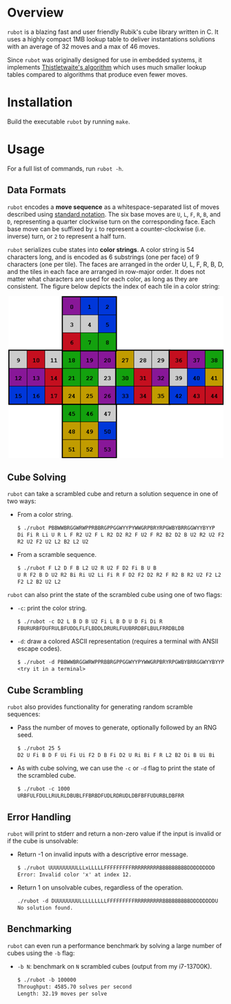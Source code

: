 # Overview

`rubot` is a blazing fast and user friendly Rubik's cube library written in C. It uses a highly compact 1MB lookup table to deliver instantations solutions with an average of 32 moves and a max of 46 moves.

Since `rubot` was originally designed for use in embedded systems, it implements [Thistletwaite's algorithm](https://en.wikipedia.org/wiki/Optimal_solutions_for_Rubik%27s_Cube#Thistlethwaite's_algorithm) which uses much smaller lookup tables compared to algorithms that produce even fewer moves.

# Installation

Build the executable `rubot` by running `make`.

# Usage

For a full list of commands, run `rubot -h`.

## Data Formats

`rubot` encodes a **move sequence** as a whitespace-separated list of moves described using [standard notation](https://ruwix.com/the-rubiks-cube/notation/). The six base moves are `U`, `L`, `F`, `R`, `B`, and `D`, representing a quarter clockwise turn on the corresponding face. Each base move can be suffixed by `i` to represent a counter-clockwise (i.e. inverse) turn, or `2` to represent a half turn.

`rubot` serializes cube states into **color strings**. A color string is 54 characters long, and is encoded as 6 substrings (one per face) of 9 characters (one per tile). The faces are arranged in the order U, L, F, R, B, D, and the tiles in each face are arranged in row-major order. It does not matter what characters are used for each color, as long as they are consistent. The figure below depicts the index of each tile in a color string:

<p align="center"><img alt="cube string encoding" src="cube-string.png" width="500"></p>

## Cube Solving

`rubot` can take a scrambled cube and return a solution sequence in one of two ways:

- From a color string.
    
    ```
    $ ./rubot PBBWWBRGGWRWPPRBBRGPPGGWYYPYWWGRPBRYRPGWBYBRRGGWYYBYYP
    Di Fi R Li U R L F R2 U2 F L R2 D2 R2 F U2 F R2 B2 D2 B U2 R2 U2 F2 R2 U2 F2 U2 L2 B2 L2 U2
    ```

- From a scramble sequence.
    
    ```
    $ ./rubot F L2 D F B L2 U2 R U2 F D2 Fi B U B
    U R F2 B D U2 R2 Bi Ri U2 Li Fi R F D2 F2 D2 R2 F R2 B R2 U2 F2 L2 F2 L2 B2 U2 L2
    ```

`rubot` can also print the state of the scrambled cube using one of two flags:

- `-c`: print the color string.
    
    ```
    $ ./rubot -c D2 L B D B U2 Fi L B D U D Fi Di R
    FBURURBFDUFRULBFUDDLFLFLBDDLDRURLFUUBRRDBFLBULFRRDBLDB
    ```

- `-d`: draw a colored ASCII representation (requires a terminal with ANSII escape codes).
    
    ```
    $ ./rubot -d PBBWWBRGGWRWPPRBBRGPPGGWYYPYWWGRPBRYRPGWBYBRRGGWYYBYYP
    <try it in a terminal>
    ```

## Cube Scrambling

`rubot` also provides functionality for generating random scramble sequences:

- Pass the number of moves to generate, optionally followed by an RNG seed.
    
    ```
    $ ./rubot 25 5
    D2 U Fi B D F Ui Fi Ui F2 D B Fi D2 U Ri Bi F R L2 B2 Di B Ui Bi
    ```

- As with cube solving, we can use the `-c` or `-d` flag to print the state of the scrambled cube.
    
    ```
    $ ./rubot -c 1000
    URBFULFDULLRULRLDBUBLFFBRBDFUDLRDRUDLDBFBFFUDURBLDBFRR
    ```

## Error Handling

`rubot` will print to stderr and return a non-zero value if the input is invalid or if the cube is unsolvable:

- Return -1 on invalid inputs with a descriptive error message.
    
    ```
    $ ./rubot UUUUUUUUULLLxLLLLLFFFFFFFFFRRRRRRRRRBBBBBBBBBDDDDDDDDD
    Error: Invalid color 'x' at index 12.
    ```

- Return 1 on unsolvable cubes, regardless of the operation.
    
    ```
    ./rubot -d DUUUUUUUULLLLLLLLLFFFFFFFFFRRRRRRRRRBBBBBBBBBDDDDDDDDU
    No solution found.
    ```

## Benchmarking

`rubot` can even run a performance benchmark by solving a large number of cubes using the `-b` flag:

- `-b N`: benchmark on `N` scrambled cubes (output from my i7-13700K).

    ```
    $ ./rubot -b 100000
    Throughput: 4585.70 solves per second
    Length: 32.19 moves per solve
    ```

<!-- from v1.0

# How It Works

*NOTE: This is a very high-level overview of a beautiful group theory algorithm, and really does not do it justice beyond setting up the motivation for implementation details. The interested reader should absolutely do further research and investigate the code for more information.*

This program implements [Thistletwaite's algorithm](https://en.wikipedia.org/wiki/Optimal_solutions_for_Rubik%27s_Cube#Thistlethwaite's_algorithm) to solve Rubik's cubes because it provides an optimal compromise between solution length and memory. The algorithm divides the solving process into four phases, each with an increasingly restrictive moveset to prevent destroying progress made in a previous phase. The state space of possible cubes in each phase is relatively small, so we can explore it once and store it in a lookup table. Then when presented with a new cube, we simply lookup the next move in the lookup table for each phase until we arrive at the solved cube.

- To achieve maximum performance, we encode cubes into 128-bits. This is critical because generating the lookup table requires exploring approximately 50 million cube states.

- To achieve maximum memory efficiency, we encode two enties per byte in the lookup table. This is possible because the depth cannot exceed 15 for any phase, so it can be encoded into 4 bits.

- other implementation details.
 -->
<!-- TODO: make pretty
# References

Here are some links I found useful while developing this program.

1. https://www.jaapsch.net/puzzles/thistle.htm

1. https://www.stefan-pochmann.info/spocc/other_stuff/tools/solver_thistlethwaite/solver_thistlethwaite_cpp.txt

1. https://www.stefan-pochmann.info/spocc/other_stuff/tools/solver_thistlethwaite/solver_thistlethwaite.txt

1. https://medium.com/@benjamin.botto/implementing-an-optimal-rubiks-cube-solver-using-korf-s-algorithm-bf750b332cf9

1. https://medium.com/@benjamin.botto/sequentially-indexing-permutations-a-linear-algorithm-for-computing-lexicographic-rank-a22220ffd6e3

1. https://stackoverflow.com/a/3143594/14043949

1. https://stackoverflow.com/a/66608800/14043949
 -->

<!-- From v0.1

## How It Works

Rubot solves Rubik's cubes using [Thistletwaite's algorithm](https://en.wikipedia.org/wiki/Optimal_solutions_for_Rubik%27s_Cube#Thistlethwaite's_algorithm). This algorithm published in 1981 was a major breakthrough at the time of its conception because it could solve the Rubik's cube in fewer moves than any previous method by introducing a new approach based on group theory and computer searches. We chose this algorithm over alternatives that solve the Rubik's cube in even fewer moves like [Kociemba's algorithm](https://en.wikipedia.org/wiki/Optimal_solutions_for_Rubik%27s_Cube#Kociemba's_algorithm) and [Korf's algorithm](https://en.wikipedia.org/wiki/Optimal_solutions_for_Rubik%27s_Cube#Korf's_algorithm) because those methods either take more time to solve or require significantly larger lookup tables.

### Thistletwaite's Algorithm

<!-- Rubik's cube solving algorithms are generally divided into multiple stages, where each stage is defined by some property (e.g. one layer solved) and stages are solved sequentially. But algorithms designed for humans to memorize are inherently inefficient because they all require methodically destroying and rebuilding previous stages as progress is made towards the next stage. Thistletwaite's algorithm is efficient because it was designed so that once a stage is reached, it will never be destroyed in making progress towards subsequent stages.

Each stage in Thistletwaite's algorithm is described as a group using group theory. Each group is defined by a set of moves, and contains the set of cubes that can be solved using the moves defined in that group. The first group is defined by the set of all moves and therefore contains every possible cube, and the last group is defined by the empty set and therefore contains only the solved cube. -->

<!-- <hr> -->

<!-- It is clear that the last group is a subset of the first group.

Then each phase of the algorithm brings a cube from one group to the next until eventually reaching the identity group which only contains the solved cube. The five groups are described below:

group | move set | 
:- | :- |
G0 | U, D, R, L, F, B
G1 | U2, D2, R, L, F, B
G2 | U2, D2, R2, L2, F, B
G3 | U2, D2, R2, L2, F2, B2
G4 | 

TODO: explanation

### Implementation

TODO: cube model

TODO: table generation

TODO: table lookup

## Performance

All benchmarks were performed on my 2013 MacBook Pro with a 2.7 GHz Intel Core i5. In the future I will create a more consistent benchmarking system.

### Solution Length

I generated solutions to 1 million cubes randomly scrambled with 100 moves each to sample the distribution of solution lengths. The result was a mean of 32.2 moves and standard deviation of 2.4 moves.
<!-- 
solution length | occurances | probability
-: | -: | -:
18 | 2 | 0.000%
19 | 9 | 0.001%
20 | 28 | 0.003%
21 | 53 | 0.005%
22 | 171 | 0.017%
23 | 515 | 0.051%
24 | 1439 | 0.144%
25 | 3595 | 0.359%
26 | 8629 | 0.863%
27 | 19017 | 1.902%
28 | 37087 | 3.709%
29 | 65201 | 6.520%
30 | 100729 | 10.073%
31 | 136138 | 13.614%
32 | 159226 | 15.923%
33 | 160464 | 16.046%
34 | 135301 | 13.530%
35 | 93196 | 9.320%
36 | 50799 | 5.080%
37 | 20718 | 2.072%
38 | 6152 | 0.615%
39 | 1276 | 0.128%
40 | 227 | 0.023%
41 | 27 | 0.003%
42 | 1 | 0.000% 
-->

<!--
### Database Generation

phase | database size | database updates | states generated | time
-: | -: | -: | -: | -: 
1 | 2048 | 6491 | 68464 | < 0.2 s
2 | 1082565 | 3319998 | 25938961 | < 90 s
3 | 352800 | 1965338 | 13069024 | < 60 s
4 | 663552 | 1766474 | 8832372 | < 45 s

## References

1. [Thistlethwaite's 52-move Algorithm](https://www.jaapsch.net/puzzles/thistle.htm)

1. https://www.stefan-pochmann.info/spocc/other_stuff/tools/solver_thistlethwaite/solver_thistlethwaite_cpp.txt

1. https://www.stefan-pochmann.info/spocc/other_stuff/tools/solver_thistlethwaite/solver_thistlethwaite.txt

1. [Implementing an Optimal Rubik’s Cube Solver using Korf’s Algorithm](https://medium.com/@benjamin.botto/implementing-an-optimal-rubiks-cube-solver-using-korf-s-algorithm-bf750b332cf9)

1. [Sequentially Indexing Permutations: A Linear Algorithm for Computing Lexicographic Rank](https://medium.com/@benjamin.botto/sequentially-indexing-permutations-a-linear-algorithm-for-computing-lexicographic-rank-a22220ffd6e3)

1. https://stackoverflow.com/a/3143594/14043949

1. https://stackoverflow.com/a/66608800/14043949

 -->